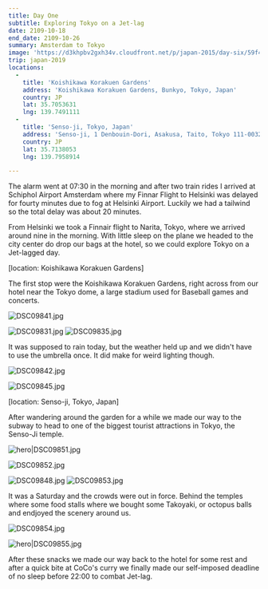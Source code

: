 ```yaml
---
title: Day One
subtitle: Exploring Tokyo on a Jet-lag
date: 2109-10-18
end_date: 2109-10-26
summary: Amsterdam to Tokyo
image: 'https://d3khpbv2gxh34v.cloudfront.net/p/japan-2015/day-six/59f489ee2a86923bc672cba0.jpg'
trip: japan-2019
locations:
  -
    title: 'Koishikawa Korakuen Gardens'
    address: 'Koishikawa Korakuen Gardens, Bunkyo, Tokyo, Japan'
    country: JP
    lat: 35.7053631
    lng: 139.7491111
  -
    title: 'Senso-ji, Tokyo, Japan'
    address: 'Senso-ji, 1 Denbouin-Dori, Asakusa, Taito, Tokyo 111-0032, Japan'
    country: JP
    lat: 35.7138053
    lng: 139.7958914

---
```


The alarm went at 07:30 in the morning and after two train rides I arrived at Schiphol Airport Amsterdam where my Finnar Flight to Helsinki was delayed for fourty minutes due to fog at Helsinki Airport. Luckily we had a tailwind so the total delay was about 20 minutes.

From Helsinki we took a Finnair flight to Narita, Tokyo, where we arrived around nine in the morning. With little sleep on the plane we headed to the city center do drop our bags at the hotel, so we could explore Tokyo on a Jet-lagged day.


[location: Koishikawa Korakuen Gardens]

The first stop were the Koishikawa Korakuen Gardens, right across from our hotel near the Tokyo dome, a large stadium used for Baseball games and concerts.

![DSC09841.jpg](https://d3khpbv2gxh34v.cloudfront.net/r/japan-2019/day-1/DSC09841.jpg "1.5")

![DSC09831.jpg](https://d3khpbv2gxh34v.cloudfront.net/r/japan-2019/day-1/DSC09831.jpg "1.5")
![DSC09835.jpg](https://d3khpbv2gxh34v.cloudfront.net/r/japan-2019/day-1/DSC09835.jpg "1.5")

It was supposed to rain today, but the weather held up and we didn't have to use the umbrella once. It did make for weird lighting though.

![DSC09842.jpg](https://d3khpbv2gxh34v.cloudfront.net/r/japan-2019/day-1/DSC09842.jpg "1.5")

![DSC09845.jpg](https://d3khpbv2gxh34v.cloudfront.net/r/japan-2019/day-1/DSC09845.jpg "1.5")


[location: Senso-ji, Tokyo, Japan]

After wandering around the garden for a while we made our way to the subway to head to one of the biggest tourist attractions in Tokyo, the Senso-Ji temple.

![hero|DSC09851.jpg](https://d3khpbv2gxh34v.cloudfront.net/r/japan-2019/day-1/DSC09851.jpg "1.5")

![DSC09852.jpg](https://d3khpbv2gxh34v.cloudfront.net/r/japan-2019/day-1/DSC09852.jpg "1.5")

![DSC09848.jpg](https://d3khpbv2gxh34v.cloudfront.net/r/japan-2019/day-1/DSC09848.jpg "1.5")
![DSC09853.jpg](https://d3khpbv2gxh34v.cloudfront.net/r/japan-2019/day-1/DSC09853.jpg "1.5")

It was a Saturday and the crowds were out in force. Behind the temples where some food stalls where we bought some Takoyaki, or octopus balls and endjoyed the scenery around us.

![DSC09854.jpg](https://d3khpbv2gxh34v.cloudfront.net/r/japan-2019/day-1/DSC09854.jpg "1.5")

![hero|DSC09855.jpg](https://d3khpbv2gxh34v.cloudfront.net/r/japan-2019/day-1/DSC09855.jpg "1.402")

After these snacks we made our way back to the hotel for some rest and after a quick bite at CoCo's curry we finally made our self-imposed deadline of no sleep before 22:00 to combat Jet-lag.
